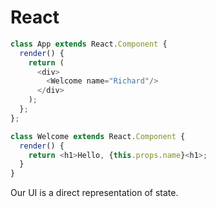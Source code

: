 # React

```JavaScript
class App extends React.Component {
  render() {
    return (
      <div>
        <Welcome name="Richard"/>
      </div>
    );
  };
};

class Welcome extends React.Component {
  render() {
    return <h1>Hello, {this.props.name}<h1>;
  }
}
```

Our UI is a direct representation of state.